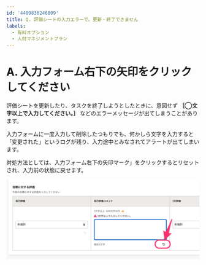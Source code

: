 ```yaml
---
id: '4409836246809'
title: Q. 評価シートの入力エラーで、更新・終了できません
labels:
  - 有料オプション
  - 人材マネジメントプラン
---
```

# A. 入力フォーム右下の矢印をクリックしてください

評価シートを更新したり、タスクを終了しようとしたときに、意図せず **［◯文字以上で入力してください。］** などのエラーメッセージが出てしまうことがあります。

入力フォームに一度入力して削除したつもりでも、何かしら文字を入力すると「変更された」というログが残り、入力途中とみなされてアラートが出てしまいます。

対処方法としては、入力フォーム右下の矢印マーク」をクリックするとリセットされ、入力前の状態に戻せます。

![reset.png](./reset.png)
